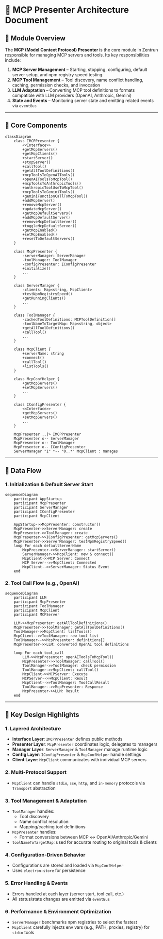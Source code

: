 # 🧠 MCP Presenter Architecture Document

## 🧩 Module Overview

The **MCP (Model Context Protocol) Presenter** is the core module in Zentrun responsible for managing MCP servers and tools. Its key responsibilities include:

1. **MCP Server Management** – Starting, stopping, configuring, default server setup, and npm registry speed testing
2. **MCP Tool Management** – Tool discovery, name conflict handling, caching, permission checks, and invocation
3. **LLM Adaptation** – Converting MCP tool definitions to formats compatible with LLM providers (OpenAI, Anthropic, Gemini)
4. **State and Events** – Monitoring server state and emitting related events via `eventBus`

---

## 🧱 Core Components

```mermaid
classDiagram
    class IMCPPresenter {
        <<Interface>>
        +getMcpServers()
        +getMcpClients()
        +startServer()
        +stopServer()
        +callTool()
        +getAllToolDefinitions()
        +mcpToolsToOpenAITools()
        +openAIToolsToMcpTool()
        +mcpToolsToAnthropicTools()
        +anthropicToolUseToMcpTool()
        +mcpToolsToGeminiTools()
        +geminiFunctionCallToMcpTool()
        +addMcpServer()
        +removeMcpServer()
        +updateMcpServer()
        +getMcpDefaultServers()
        +addMcpDefaultServer()
        +removeMcpDefaultServer()
        +toggleMcpDefaultServer()
        +getMcpEnabled()
        +setMcpEnabled()
        +resetToDefaultServers()
    }

    class McpPresenter {
        -serverManager: ServerManager
        -toolManager: ToolManager
        -configPresenter: IConfigPresenter
        +initialize()
        ...
    }

    class ServerManager {
        -clients: Map<string, McpClient>
        +testNpmRegistrySpeed()
        +getRunningClients()
        ...
    }

    class ToolManager {
        -cachedToolDefinitions: MCPToolDefinition[]
        -toolNameToTargetMap: Map<string, object>
        +getAllToolDefinitions()
        +callTool()
        ...
    }

    class McpClient {
        +serverName: string
        +connect()
        +callTool()
        +listTools()
    }

    class McpConfHelper {
        +getMcpServers()
        +setMcpServers()
        ...
    }

    class IConfigPresenter {
        <<Interface>>
        +getMcpServers()
        +setMcpServers()
        ...
    }

    McpPresenter ..|> IMCPPresenter
    McpPresenter o-- ServerManager
    McpPresenter o-- ToolManager
    McpPresenter o-- IConfigPresenter
    ServerManager "1" *-- "0..*" McpClient : manages
```

---

## 🔄 Data Flow

### 1. Initialization & Default Server Start

```mermaid
sequenceDiagram
    participant AppStartup
    participant McpPresenter
    participant ServerManager
    participant IConfigPresenter
    participant McpClient

    AppStartup->>McpPresenter: constructor()
    McpPresenter->>ServerManager: create
    McpPresenter->>ToolManager: create
    McpPresenter->>IConfigPresenter: getMcpServers()
    McpPresenter->>ServerManager: testNpmRegistrySpeed()
    loop For each defaultServerName
        McpPresenter->>ServerManager: startServer()
        ServerManager->>McpClient: new & connect()
        McpClient->>MCP Server: Connect
        MCP Server-->>McpClient: Connected
        McpClient-->>ServerManager: Status Event
    end
```

### 2. Tool Call Flow (e.g., OpenAI)

```mermaid
sequenceDiagram
    participant LLM
    participant McpPresenter
    participant ToolManager
    participant McpClient
    participant MCPServer

    LLM->>McpPresenter: getAllToolDefinitions()
    McpPresenter->>ToolManager: getAllToolDefinitions()
    ToolManager->>McpClient: listTools()
    McpClient-->>ToolManager: raw tool list
    ToolManager-->>McpPresenter: definitions[]
    McpPresenter->>LLM: converted OpenAI tool definitions

    loop For each tool_call
        LLM->>McpPresenter: openAIToolsToMcpTool()
        McpPresenter->>ToolManager: callTool()
        ToolManager->>ToolManager: check permission
        ToolManager->>McpClient: callTool()
        McpClient->>MCPServer: Execute
        MCPServer-->>McpClient: Result
        McpClient-->>ToolManager: ToolCallResult
        ToolManager-->>McpPresenter: Response
        McpPresenter->>LLM: Result
    end
```

---

## 🧩 Key Design Highlights

### 1. **Layered Architecture**

- **Interface Layer**: `IMCPPresenter` defines public methods
- **Presenter Layer**: `McpPresenter` coordinates logic, delegates to managers
- **Manager Layer**: `ServerManager` & `ToolManager` manage runtime logic
- **Config Layer**: `IConfigPresenter` & `McpConfHelper` handle settings
- **Client Layer**: `McpClient` communicates with individual MCP servers

### 2. **Multi-Protocol Support**

- `McpClient` can handle `stdio`, `sse`, `http`, and `in-memory` protocols via `Transport` abstraction

### 3. **Tool Management & Adaptation**

- `ToolManager` handles:
  - Tool discovery
  - Name conflict resolution
  - Mapping/caching tool definitions
- `McpPresenter` handles:
  - Format conversions between MCP ↔ OpenAI/Anthropic/Gemini
- `toolNameToTargetMap`: used for accurate routing to original tools & clients

### 4. **Configuration-Driven Behavior**

- Configurations are stored and loaded via `McpConfHelper`
- Uses `electron-store` for persistence

### 5. **Error Handling & Events**

- Errors handled at each layer (server start, tool call, etc.)
- All status/state changes are emitted via `eventBus`

### 6. **Performance & Environment Optimization**

- `ServerManager` benchmarks npm registries to select the fastest
- `McpClient` carefully injects env vars (e.g., PATH, proxies, registry) for `stdio` tools

